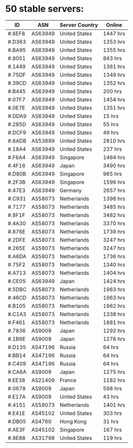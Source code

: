 # 50 stable servers:

| ID | ASN | Server Country | Online |
| ------ | ------ | ------ | ------ |
| #.6EF8 | AS63949 | United States | 1447 hrs |
| #.D363 | AS63949 | United States | 1353 hrs |
| #.BA95 | AS63949 | United States | 1355 hrs |
| #.8051 | AS63949 | United States | 843 hrs |
| #.1449 | AS63949 | United States | 1361 hrs |
| #.75DF | AS63949 | United States | 1349 hrs |
| #.39CD | AS63949 | United States | 1352 hrs |
| #.B445 | AS63949 | United States | 200 hrs |
| #.07F7 | AS63949 | United States | 1454 hrs |
| #.0E7E | AS63949 | United States | 1351 hrs |
| #.DDA9 | AS63949 | United States | 15 hrs |
| #.285D | AS63949 | United States | 55 hrs |
| #.DCF9 | AS63949 | United States | 49 hrs |
| #.6ADB | AS53889 | United States | 2810 hrs |
| #.18A4 | AS63949 | United States | 237 hrs |
| #.F6A4 | AS63949 | Singapore | 1464 hrs |
| #.4F16 | AS63949 | Japan | 3490 hrs |
| #.D80B | AS63949 | Singapore | 965 hrs |
| #.2F3B | AS63949 | Singapore | 1596 hrs |
| #.47E3 | AS63949 | Germany | 2657 hrs |
| #.C931 | AS58073 | Netherlands | 1398 hrs |
| #.7177 | AS58073 | Netherlands | 3485 hrs |
| #.8F1F | AS58073 | Netherlands | 3482 hrs |
| #.4A30 | AS58073 | Netherlands | 3370 hrs |
| #.876E | AS58073 | Netherlands | 1739 hrs |
| #.2DFE | AS58073 | Netherlands | 3247 hrs |
| #.265E | AS58073 | Netherlands | 3247 hrs |
| #.A6DA | AS58073 | Netherlands | 1736 hrs |
| #.75F2 | AS58073 | Netherlands | 1340 hrs |
| #.A713 | AS58073 | Netherlands | 1404 hrs |
| #.CE05 | AS63949 | Japan | 1424 hrs |
| #.5DBC | AS58073 | Netherlands | 1963 hrs |
| #.46CD | AS58073 | Netherlands | 1963 hrs |
| #.B105 | AS58073 | Netherlands | 1962 hrs |
| #.C1A3 | AS58073 | Netherlands | 1338 hrs |
| #.F461 | AS58073 | Netherlands | 1881 hrs |
| #.7836 | AS9009 | Japan | 1292 hrs |
| #.1B9E | AS9009 | Japan | 1276 hrs |
| #.D135 | AS47196 | Russia | 64 hrs |
| #.BB14 | AS47196 | Russia | 64 hrs |
| #.C409 | AS47196 | Russia | 64 hrs |
| #.CA6A | AS9009 | Japan | 1275 hrs |
| #.EE38 | AS21409 | France | 1182 hrs |
| #.0678 | AS9009 | Japan | 598 hrs |
| #.E17A | AS9009 | United States | 43 hrs |
| #.4151 | AS58073 | Netherlands | 1401 hrs |
| #.E41E | AS45102 | United States | 303 hrs |
| #.DB05 | AS4760 | Hong Kong | 31 hrs |
| #.AE3F | AS45102 | Singapore | 167 hrs |
| #.9E88 | AS31798 | United States | 119 hrs |


